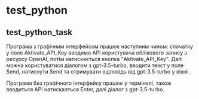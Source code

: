 # test_python
test_python_task
-----------------
Програма з графічним інтерфейсом працює наступним чином: спочатку у поле Aktivate_API_Key вводимо API користувача облікового запису з ресурсу OpenAI, потім натискається кнопка "Aktivate_API_Key". Далі можна користуватися діалогом з gpt-3.5-turbo, вводити текст у поле Send, натиснути Send та отримувати відповідь від gpt-3.5-turbo у вікні .

Програма без графічного інтерфейсу працює у терміналі, також вводиться API натискаэться Enter, далі діалог з gpt-3.5-turbo.
